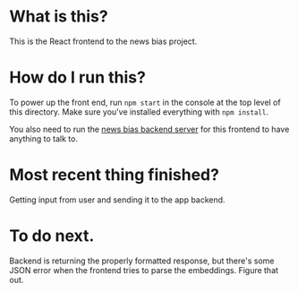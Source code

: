 # What is this?
This is the React frontend to the news bias project. 

# How do I run this? 
To power up the front end, run `npm start` in the console at the top level of this directory. Make sure you've installed everything with `npm install`. 

You also need to run the [news bias backend server](https://github.com/AstronautCharlie/news-bias-backend) for this frontend to have anything to talk to. 

# Most recent thing finished?
Getting input from user and sending it to the app backend. 

# To do next.
Backend is returning the properly formatted response, but there's some JSON error when the frontend tries to parse the embeddings. Figure that out. 